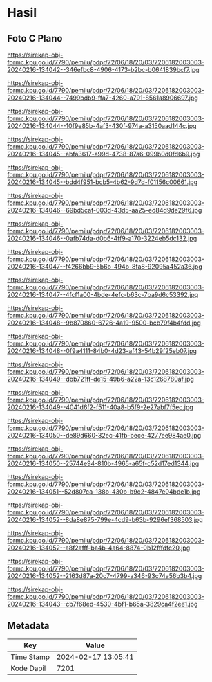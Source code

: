 # Hasil

## Foto C Plano

https://sirekap-obj-formc.kpu.go.id/7790/pemilu/pdpr/72/06/18/20/03/7206182003003-20240216-134042--346efbc8-4906-4173-b2bc-b0641839bcf7.jpg

https://sirekap-obj-formc.kpu.go.id/7790/pemilu/pdpr/72/06/18/20/03/7206182003003-20240216-134044--7499bdb9-ffa7-4260-a791-8561a8906697.jpg

https://sirekap-obj-formc.kpu.go.id/7790/pemilu/pdpr/72/06/18/20/03/7206182003003-20240216-134044--10f9e85b-4af3-430f-974a-a3150aad144c.jpg

https://sirekap-obj-formc.kpu.go.id/7790/pemilu/pdpr/72/06/18/20/03/7206182003003-20240216-134045--abfa3617-a99d-4738-87a6-099b0d0fd6b9.jpg

https://sirekap-obj-formc.kpu.go.id/7790/pemilu/pdpr/72/06/18/20/03/7206182003003-20240216-134045--bdd4f951-bcb5-4b62-9d7d-f01156c00661.jpg

https://sirekap-obj-formc.kpu.go.id/7790/pemilu/pdpr/72/06/18/20/03/7206182003003-20240216-134046--69bd5caf-003d-43d5-aa25-ed84d9de29f6.jpg

https://sirekap-obj-formc.kpu.go.id/7790/pemilu/pdpr/72/06/18/20/03/7206182003003-20240216-134046--0afb74da-d0b6-4ff9-a170-3224eb5dc132.jpg

https://sirekap-obj-formc.kpu.go.id/7790/pemilu/pdpr/72/06/18/20/03/7206182003003-20240216-134047--f4266bb9-5b6b-494b-8fa8-92095a452a36.jpg

https://sirekap-obj-formc.kpu.go.id/7790/pemilu/pdpr/72/06/18/20/03/7206182003003-20240216-134047--4fcf1a00-4bde-4efc-b63c-7ba9d6c53392.jpg

https://sirekap-obj-formc.kpu.go.id/7790/pemilu/pdpr/72/06/18/20/03/7206182003003-20240216-134048--9b870860-6726-4a19-9500-bcb79f4b4fdd.jpg

https://sirekap-obj-formc.kpu.go.id/7790/pemilu/pdpr/72/06/18/20/03/7206182003003-20240216-134048--0f9a4111-84b0-4d23-af43-54b29f25eb07.jpg

https://sirekap-obj-formc.kpu.go.id/7790/pemilu/pdpr/72/06/18/20/03/7206182003003-20240216-134049--dbb721ff-de15-49b6-a22a-13c1268780af.jpg

https://sirekap-obj-formc.kpu.go.id/7790/pemilu/pdpr/72/06/18/20/03/7206182003003-20240216-134049--4041d6f2-f511-40a8-b5f9-2e27abf7f5ec.jpg

https://sirekap-obj-formc.kpu.go.id/7790/pemilu/pdpr/72/06/18/20/03/7206182003003-20240216-134050--de89d660-32ec-41fb-bece-4277ee984ae0.jpg

https://sirekap-obj-formc.kpu.go.id/7790/pemilu/pdpr/72/06/18/20/03/7206182003003-20240216-134050--25744e94-810b-4965-a65f-c52d17ed1344.jpg

https://sirekap-obj-formc.kpu.go.id/7790/pemilu/pdpr/72/06/18/20/03/7206182003003-20240216-134051--52d807ca-138b-430b-b9c2-4847e04bde1b.jpg

https://sirekap-obj-formc.kpu.go.id/7790/pemilu/pdpr/72/06/18/20/03/7206182003003-20240216-134052--8da8e875-799e-4cd9-b63b-9296ef368503.jpg

https://sirekap-obj-formc.kpu.go.id/7790/pemilu/pdpr/72/06/18/20/03/7206182003003-20240216-134052--a8f2afff-ba4b-4a64-8874-0b12fffdfc20.jpg

https://sirekap-obj-formc.kpu.go.id/7790/pemilu/pdpr/72/06/18/20/03/7206182003003-20240216-134052--2163d87a-20c7-4799-a346-93c74a56b3b4.jpg

https://sirekap-obj-formc.kpu.go.id/7790/pemilu/pdpr/72/06/18/20/03/7206182003003-20240216-134043--cb7f68ed-4530-4bf1-b65a-3829ca4f2ee1.jpg


## Metadata

| Key        | Value               |
| ---------- | ------------------- |
| Time Stamp | 2024-02-17 13:05:41 |
| Kode Dapil | 7201                |



